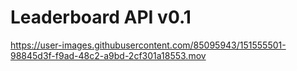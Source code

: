 Leaderboard API v0.1
==============

https://user-images.githubusercontent.com/85095943/151555501-98845d3f-f9ad-48c2-a9bd-2cf301a18553.mov
 
